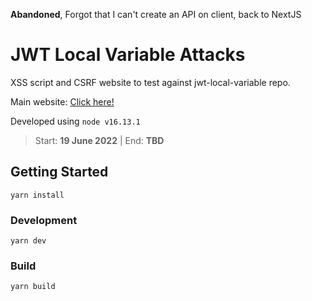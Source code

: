 **Abandoned**, Forgot that I can't create an API on client, back to NextJS
# JWT Local Variable Attacks
XSS script and CSRF website to test against jwt-local-variable repo.

Main website: [Click here!](https://github.com/mbishram/jwt-local-variable)

Developed using `node v16.13.1`

> Start: **19 June 2022** | End: **TBD**

## Getting Started
```
yarn install
```
### Development
```
yarn dev
```
### Build
```
yarn build
```


